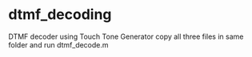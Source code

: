 # dtmf_decoding
DTMF decoder using Touch Tone Generator
copy all three files in same folder and run dtmf_decode.m 
